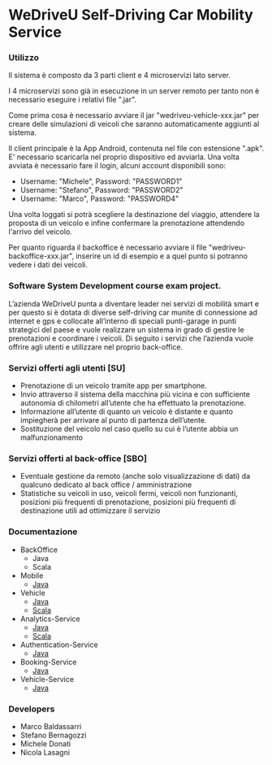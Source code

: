 
# WeDriveU Self-Driving Car Mobility Service 

### Utilizzo

Il sistema è composto da 3 parti client e 4 microservizi lato server.

I 4 microservizi sono già in esecuzione in un server remoto per tanto non è necessario eseguire i relativi file ".jar".

Come prima cosa è necessario avviare il jar "wedriveu-vehicle-xxx.jar" per creare delle simulazioni di veicoli che
saranno automaticamente aggiunti al sistema.

Il client principale è la App Android, contenuta nel file con estensione ".apk".
E' necessario scaricarla nel proprio dispositivo ed avviarla.
Una volta avviata è necessario fare il login, alcuni account disponibili sono:

- Username: "Michele", Password: "PASSWORD1"
- Username: "Stefano", Password: "PASSWORD2"
- Username: "Marco", Password: "PASSWORD4"

Una volta loggati si potrà scegliere la destinazione del viaggio, attendere la proposta di un veicolo e infine
confermare la prenotazione attendendo l'arrivo del veicolo.

Per quanto riguarda il backoffice è necessario avviare il file "wedriveu-backoffice-xxx.jar", inserire un id
di esempio e a quel punto si potranno vedere i dati dei veicoli.

### Software System Development course exam project.


L’azienda WeDriveU punta a diventare leader nei servizi di mobilità smart e per questo si è dotata di diverse self-driving car munite di connessione ad internet e gps e collocate all’interno di speciali punti-garage in punti strategici del paese e vuole realizzare un sistema in grado di gestire le prenotazioni e coordinare i veicoli.
Di seguito i servizi che l’azienda vuole offrire agli utenti e utilizzare nel proprio back-office.

### Servizi offerti agli utenti [SU]
 * Prenotazione di un veicolo tramite app per smartphone.  
 * Invio attraverso il sistema della macchina più vicina e con sufficiente autonomia di chilometri all’utente che ha effettuato la prenotazione.
 * Informazione all’utente di quanto un veicolo è distante e quanto impiegherà per arrivare al punto di partenza dell’utente.
 * Sostituzione del veicolo nel caso quello su cui è l’utente abbia un malfunzionamento

### Servizi offerti al back-office [SBO]
 * Eventuale gestione da remoto (anche solo visualizzazione di dati) da qualcuno dedicato al back office / amministrazione
 * Statistiche su veicoli in uso, veicoli fermi, veicoli non funzionanti, posizioni più frequenti di prenotazione, posizioni più frequenti di destinazione utili ad ottimizzare il servizio

### Documentazione
 * BackOffice
    - Java
    - Scala
 * Mobile
    - [Java](https://nlasagni.github.io/S3-16-we-drive-u/java/:mobile/)
 * Vehicle
    - [Java](https://nlasagni.github.io/S3-16-we-drive-u/java/:vehicle/)
    - [Scala](https://nlasagni.github.io/S3-16-we-drive-u/scala/:vehicle/)
 * Analytics-Service
    - [Java](https://nlasagni.github.io/S3-16-we-drive-u/java/:services:analytics/)
    - [Scala](https://nlasagni.github.io/S3-16-we-drive-u/scala/:services:analytics/)
 * Authentication-Service
    - [Java](https://nlasagni.github.io/S3-16-we-drive-u/java/:services:authentication/)
 * Booking-Service
    - [Java](https://nlasagni.github.io/S3-16-we-drive-u/java/:services:booking/)
 * Vehicle-Service
    - [Java](https://nlasagni.github.io/S3-16-we-drive-u/java/:services:vehicle/)

### Developers
 * Marco Baldassarri
 * Stefano Bernagozzi
 * Michele Donati
 * Nicola Lasagni
 
 
